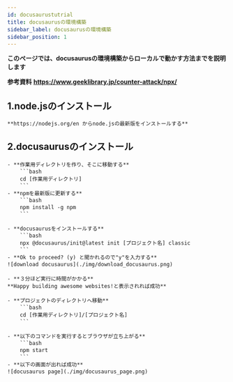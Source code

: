```yaml
---
id: docusaurustutrial
title: docusaurusの環境構築
sidebar_label: docusaurusの環境構築
sidebar_position: 1
---
```

**このページでは、docusaurusの環境構築からローカルで動かす方法までを説明します**

**参考資料**
**https://www.geeklibrary.jp/counter-attack/npx/**
 
## 1.node.jsのインストール
    **https://nodejs.org/en からnode.jsの最新版をインストールする**

## 2.docusaurusのインストール
    - **作業用ディレクトリを作り、そこに移動する**
        ```bash 
        cd [作業用ディレクトリ]
        ```
    - **npmを最新版に更新する**
        ```bash
        npm install -g npm
        ```

    - **docusaurusをインストールする**
        ```bash
        npx @docusaurus/init@latest init [プロジェクト名] classic
        ```
    - **Ok to proceed? (y) と聞かれるので"y"を入力する**
    ![download docusaurus](./img/download_docusaurus.png)

    - **３分ほど実行に時間がかかる**
    **Happy building awesome websites!と表示されれば成功**

    - **プロジェクトのディレクトリへ移動**
        ```bash
        cd [作業用ディレクトリ]/[プロジェクト名]
        ```

    - **以下のコマンドを実行するとブラウザが立ち上がる**
        ```bash
        npm start
        ```
    - **以下の画面が出れば成功**
    ![docusaurus page](./img/docusaurus_page.png)
